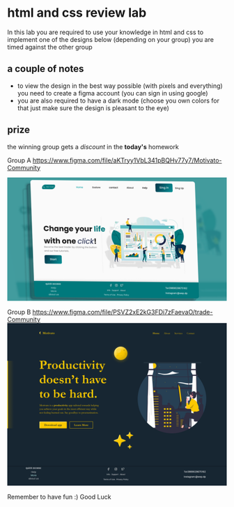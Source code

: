 # html and css review lab

In this lab you are required to use your knowledge in html and css to implement one of the designs below (depending on your group) you are timed against the other group 

## a couple of notes
- to view the design in the best way possible (with pixels and everything) you need to create a figma account (you can sign in using google)
- you are also required to have a dark mode (choose you own colors for that just make sure the design is pleasant to the eye)

## prize
the winning group gets a *discount* in the **today's** homework

Group A
https://www.figma.com/file/aKTryy1VbL341pBQHv77y7/Motivato-Community

![preview image](./GroupA.png)

Group B
https://www.figma.com/file/PSVZ2xE2kG3FDi7zFaevaO/trade-Community
![preview image](./GroupB.png)

Remember to have fun :)
Good Luck
